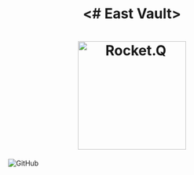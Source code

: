 <h1 align="center">
  <# East Vault>
</h1>



<h1 align="center">
  <img alt="Rocket.Q" title="Rocket.Q" src=".github/rocketq.png" width="220px" />
</h1>
<img alt="GitHub" src="https://img.shields.io/github/license/math-reis/east_vault?style=flat-square">
